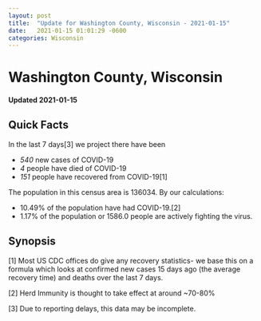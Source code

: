 ```yaml
---
layout: post
title:  "Update for Washington County, Wisconsin - 2021-01-15"
date:   2021-01-15 01:01:29 -0600
categories: Wisconsin
---
```


# Washington County, Wisconsin
#### Updated 2021-01-15

## Quick Facts

In the last 7 days[3] we project there have been
- *540* new cases of COVID-19
- *4* people have died of COVID-19
- *151* people have recovered from COVID-19[1]

The population in this census area is 136034. By our calculations:
- 10.49% of the population have had COVID-19.[2]
- 1.17% of the population or 1586.0 people are actively fighting the virus.

## Synopsis




[1] Most US CDC offices do give any recovery statistics- we base this on a formula which looks at confirmed new cases
15 days ago (the average recovery time) and deaths over the last 7 days.

[2] Herd Immunity is thought to take effect at around ~70-80%

[3] Due to reporting delays, this data may be incomplete.
 
    